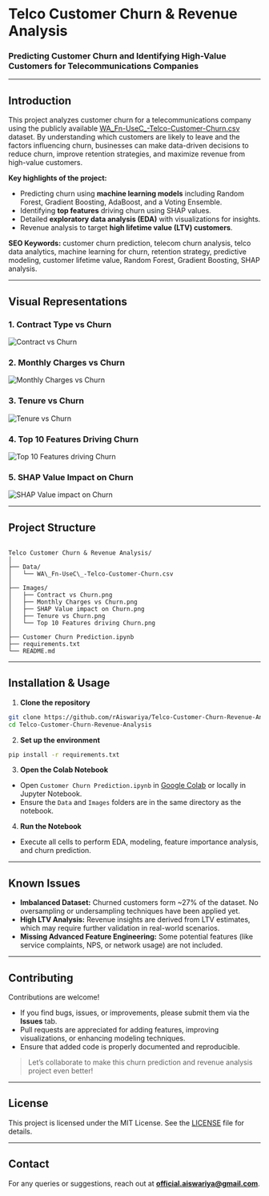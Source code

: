 # Telco Customer Churn & Revenue Analysis
### Predicting Customer Churn and Identifying High-Value Customers for Telecommunications Companies

---

## **Introduction**
This project analyzes customer churn for a telecommunications company using the publicly available [WA_Fn-UseC_-Telco-Customer-Churn.csv](Data/WA_Fn-UseC_-Telco-Customer-Churn.csv) dataset. By understanding which customers are likely to leave and the factors influencing churn, businesses can make data-driven decisions to reduce churn, improve retention strategies, and maximize revenue from high-value customers.  

**Key highlights of the project:**  
- Predicting churn using **machine learning models** including Random Forest, Gradient Boosting, AdaBoost, and a Voting Ensemble.  
- Identifying **top features** driving churn using SHAP values.  
- Detailed **exploratory data analysis (EDA)** with visualizations for insights.  
- Revenue analysis to target **high lifetime value (LTV) customers**.  

**SEO Keywords:** customer churn prediction, telecom churn analysis, telco data analytics, machine learning for churn, retention strategy, predictive modeling, customer lifetime value, Random Forest, Gradient Boosting, SHAP analysis.

---

## **Visual Representations**

### **1. Contract Type vs Churn**
![Contract vs Churn](Images/Contract%20vs%20Churn.png)

### **2. Monthly Charges vs Churn**
![Monthly Charges vs Churn](Images/Monthly%20Charges%20vs%20Churn.png)

### **3. Tenure vs Churn**
![Tenure vs Churn](Images/Tenure%20vs%20Churn.png)

### **4. Top 10 Features Driving Churn**
![Top 10 Features driving Churn](Images/Top%2010%20Features%20driving%20Churn.png)

### **5. SHAP Value Impact on Churn**
![SHAP Value impact on Churn](Images/SHAP%20Value%20impact%20on%20Churn.png)

---

## **Project Structure**
```

Telco Customer Churn & Revenue Analysis/
│
├── Data/
│   └── WA\_Fn-UseC\_-Telco-Customer-Churn.csv
│
├── Images/
│   ├── Contract vs Churn.png
│   ├── Monthly Charges vs Churn.png
│   ├── SHAP Value impact on Churn.png
│   ├── Tenure vs Churn.png
│   └── Top 10 Features driving Churn.png
│
├── Customer Churn Prediction.ipynb
├── requirements.txt
└── README.md

````

---

## **Installation & Usage**

1. **Clone the repository**  
```bash
git clone https://github.com/rAiswariya/Telco-Customer-Churn-Revenue-Analysis.git
cd Telco-Customer-Churn-Revenue-Analysis
````

2. **Set up the environment**

```bash
pip install -r requirements.txt
```

3. **Open the Colab Notebook**

* Open `Customer Churn Prediction.ipynb` in [Google Colab](https://colab.research.google.com/) or locally in Jupyter Notebook.
* Ensure the `Data` and `Images` folders are in the same directory as the notebook.

4. **Run the Notebook**

* Execute all cells to perform EDA, modeling, feature importance analysis, and churn prediction.

---

## **Known Issues**

* **Imbalanced Dataset:** Churned customers form \~27% of the dataset. No oversampling or undersampling techniques have been applied yet.
* **High LTV Analysis:** Revenue insights are derived from LTV estimates, which may require further validation in real-world scenarios.
* **Missing Advanced Feature Engineering:** Some potential features (like service complaints, NPS, or network usage) are not included.

---

## **Contributing**

Contributions are welcome!

* If you find bugs, issues, or improvements, please submit them via the **Issues** tab.
* Pull requests are appreciated for adding features, improving visualizations, or enhancing modeling techniques.
* Ensure that added code is properly documented and reproducible.

> Let’s collaborate to make this churn prediction and revenue analysis project even better!

---

## **License**

This project is licensed under the MIT License. See the [LICENSE](LICENSE) file for details.

---

## **Contact**

For any queries or suggestions, reach out at **[official.aiswariya@gmail.com](mailto:official.aiswariya@gmail.com)**.

```

